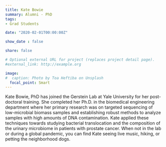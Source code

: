 ```yaml
---
title: Kate Bowie
summary: Alumni - PhD
tags:
- Grad Students

date: "2020-02-01T00:00:00Z"

show_date : false

share: false

# Optional external URL for project (replaces project detail page).
#external_link: http://example.org

image:
#  caption: Photo by Toa Heftiba on Unsplash
  focal_point: Smart
---
```


Kate Bowie, PhD has joined the Gerstein Lab at Yale University for her post-doctoral training. She completed her Ph.D. in the biomedical engineering department where her primary research was on targeted sequencing of low-microbial biomass samples and establishing robust methods to analyze samples with high amounts of DNA contamination. Kate applied these techniques towards studying bacterial translocation and the composition of the urinary microbiome in patients with prostate cancer. When not in the lab or during a global pandemic, you can find Kate seeing live music, hiking, or petting the neighborhood dogs.


